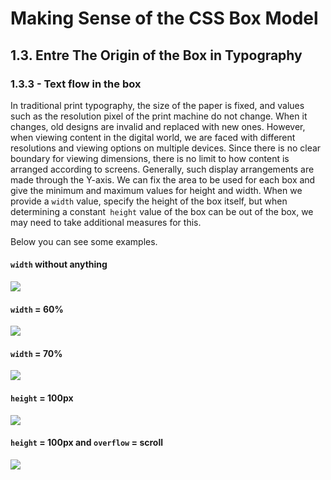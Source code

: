 # Making Sense of the CSS Box Model
## 1.3. Entre The Origin of the Box in Typography
### 1.3.3 - Text flow in the box
In traditional print typography, the size of the paper is fixed, and values such as the resolution pixel of the print machine do not change. When it changes, old designs are invalid and replaced with new ones. However, when viewing content in the digital world, we are faced with different resolutions and viewing options on multiple devices. Since there is no clear boundary for viewing dimensions, there is no limit to how content is arranged according to screens. Generally, such display arrangements are made through the Y-axis. We can fix the area to be used for each box and give the minimum and maximum values for height and width. When we provide a `width` value, specify the height of the box itself, but when determining a constant` height` value of the box can be out of the box, we may need to take additional measures for this.

Below you can see some examples.

#### `width` without anything
![](http://i66.tinypic.com/vpjadu.png)

#### `width` = 60%
![](http://i63.tinypic.com/69penb.png)

#### `width` = 70%
![](http://i67.tinypic.com/1zbxs88.png)


#### `height` = 100px
![](http://i67.tinypic.com/54hcw8.png)


#### `height` = 100px and `overflow` = scroll
![](http://i64.tinypic.com/27wzxw1.png)
